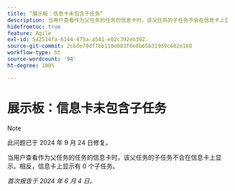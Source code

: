 ```yaml
---
title: “展示板：信息卡未包含子任务”
description: 当用户查看作为父任务的任务的信息卡时，该父任务的子任务不会在信息卡上显示。相反，信息卡上显示有 0 个子任务。
hidefromtoc: true
feature: Agile
exl-id: 542514fa-6144-475a-a541-e02c392eb302
source-git-commit: 2cbde79df7bb110e083f8e8b65b319d9c682e188
workflow-type: ht
source-wordcount: '94'
ht-degree: 100%

---
```


# 展示板：信息卡未包含子任务

>[!NOTE]
>
>此问题已于 2024 年 9 月 24 日修复。

当用户查看作为父任务的任务的信息卡时，该父任务的子任务不会在信息卡上显示。相反，信息卡上显示有 0 个子任务。

_首次报告于 2024 年 6 月 4 日。_
